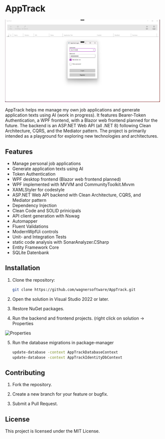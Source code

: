 # AppTrack

![AppTrack](Documentation/Screenshots/AppTrack.png)

AppTrack helps me manage my own job applications and generate application texts using AI (work in progress). It features Bearer-Token Authentication, a WPF frontend, with a Blazor web frontend planned for the future. The backend is an ASP.NET Web API (all .NET 8) following Clean Architecture, CQRS, and the Mediator pattern. 
The project is primarily intended as a playground for exploring new technologies and architectures.

## Features
- Manage personal job applications
- Generate application texts using AI
- Token Authentication
- WPF desktop frontend (Blazor web frontend planned)
- WPF implemented with MVVM and CommunityToolkit.Mvvm
- XAMLStyler for codestyle
- ASP.NET Web API backend with Clean Architecture, CQRS, and Mediator pattern
- Dependency Injection
- Clean Code and SOLID prinicipals
- API client generation with Nswag
- Automapper
- Fluent Validations
- ModernWpfUi controls
- Unit- and Integration Tests
- static code analysis with SonarAnalyzer.CSharp
- Entity Framework Core
- SQLite Datenbank


## Installation
1. Clone the repository:
   ```bash
   git clone https://github.com/wagnersoftware/AppTrack.git
2. Open the solution in Visual Studio 2022 or later.

3. Restore NuGet packages.

4. Run the backend and frontend projects. (right click on solution -> Properties

![Properties](Documentation/Screenshots/MultipleStartProjects.png)

5. Run the database migrations in package-manager
   ```bash
   update-database -context AppTrackDatabaseContext
   update-database -context AppTrackIdentityDbContext

## Contributing

1. Fork the repository.

2. Create a new branch for your feature or bugfix.

3. Submit a Pull Request.

## License

This project is licensed under the MIT License.
